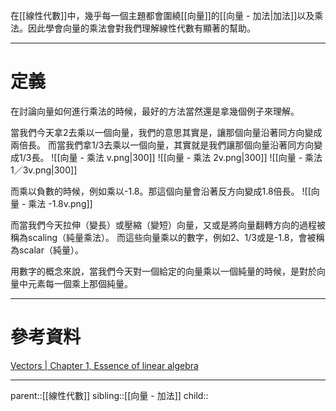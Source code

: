在[[線性代數]]中，幾乎每一個主題都會圍繞[[向量]]的[[向量 - 加法|加法]]以及乘法。因此學會向量的乘法會對我們理解線性代數有顯著的幫助。
- - -
# 定義
在討論向量如何進行乘法的時候，最好的方法當然還是拿幾個例子來理解。

當我們今天拿2去乘以一個向量，我們的意思其實是，讓那個向量沿著同方向變成兩倍長。
而當我們拿1/3去乘以一個向量，其實就是我們讓那個向量沿著同方向變成1/3長。
![[向量 - 乘法 v.png|300]]
![[向量 - 乘法 2v.png|300]]
![[向量 - 乘法 1／3v.png|300]]

而乘以負數的時候，例如乘以-1.8。那這個向量會沿著反方向變成1.8倍長。
![[向量 - 乘法 -1.8v.png]]

而當我們今天拉伸（變長）或壓縮（變短）向量，又或是將向量翻轉方向的過程被稱為scaling（純量乘法）。
而這些向量乘以的數字，例如2、1/3或是-1.8，會被稱為scalar（純量）。

用數字的概念來說，當我們今天對一個給定的向量乘以一個純量的時候，是對於向量中元素每一個乘上那個純量。
- - -
# 參考資料
[Vectors | Chapter 1, Essence of linear algebra](https://www.youtube.com/watch?v=fNk_zzaMoSs&list=PLZHQObOWTQDPD3MizzM2xVFitgF8hE_ab&index=3)
- - -
parent::[[線性代數]]
sibling::[[向量 - 加法]]
child::